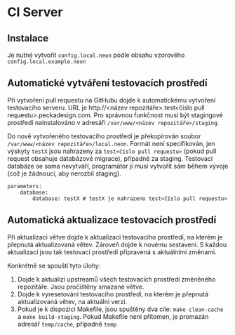 # CI Server

## Instalace

Je nutné vytvořit `config.local.neon` podle obsahu vzorového `config.local.example.neon`


## Automatické vytváření testovacích prostředí

Při vytvoření pull requestu na GitHubu dojde k automatickému vytvoření testovacího serveru. URL je http://<název repozitáře>.test<číslo pull requestu>.peckadesign.com. Pro správnou funkčnost musí být stagingové prostředí nainstalováno v adresáři `/var/www/<název repozitáře>/staging`. 

Do nově vytvořeného testovacího prostředí je překopírován soubor `/var/www/<název repozitáře>/local.neon`. Formát není specifikován, jen výskyty `testX` jsou nahrazeny za `test<číslo pull requestu>` (pokud pull request obsahuje databázové migrace), případně za staging. Testovací databáze se sama nevytváří, programátor ji musí vytvořit sám během vývoje (což je žádnoucí, aby nerozbil staging).

```neon
parameters:
	database:
		database: testX # testX je nahrazeno test<číslo pull requestu>
```


## Automatická aktualizace testovacích prostředí

Při aktualizaci větve dojde k aktualizaci testovacího prostředí, na kterém je přepnutá aktualizovaná větev. Zároveň dojde k novému sestavení. S každou aktualizací jsou tak testovací prostředí připravená s aktuálními změnami.

Konkrétně se spouští tyto úlohy:

1. Dojde k aktualizi upstreamů všech testovacích prostředí změněného repozitáře. Jsou pročištěny smazané větve.
2. Dojde k vyresetování testovacího prostředí, na kterém je přepnutá aktualizovaná větev, na aktuální verzi.
3. Pokud je k dispozici Makefile, jsou spuštěny dva cíle: `make clean-cache` a `make build-staging`. Pokud Makefile není přítomen, je promazán adresář `temp/cache`, případně `temp`
